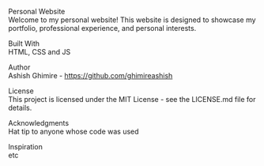 Personal Website<br>
Welcome to my personal website! This website is designed to showcase my portfolio, professional experience, and personal interests.<br>

Built With<br>
HTML, CSS and JS<br>

Author<br>
Ashish Ghimire - https://github.com/ghimireashish<br>

License<br>
This project is licensed under the MIT License - see the LICENSE.md file for details.<br>

Acknowledgments<br>
Hat tip to anyone whose code was used<br>

Inspiration<br>
etc<br>
